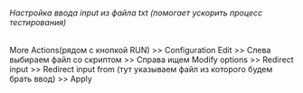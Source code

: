 ###### Настройка ввода input из файла txt (помогает ускорить процесс тестирования)
More Actions(рядом с кнопкой RUN) >> Configuration Edit >> Слева выбираем файл со скриптом >> Справа ищем Modify options >> Redirect input >> Redirect input from (тут указываем файл из которого будем брать ввод) >> Apply